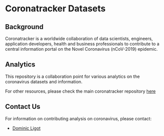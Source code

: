 # Coronatracker Datasets

## Background

Coronatracker is a worldwide collaboration of data scientists, engineers, application developers, health and business professionals to contribute to a central information portal on the Novel Coronavirus (nCoV-2019) epidemic. 

## Analytics

This repository is a collaboration point for various analytics on the coronavirus datasets and information. 

For other resources, please check the main coronatracker repository [here](https://github.com/theleadio/coronatracker)

## Contact Us

For information on contributing analysis on coronavirus, please contact: 

* [Dominic Ligot](https://www.linkedin.com/in/docligot/)

